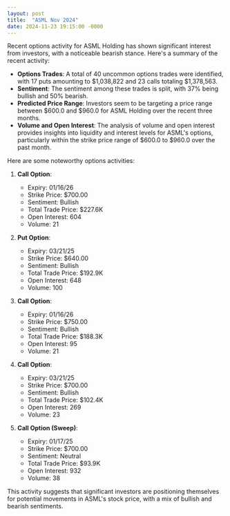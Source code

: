 ```yaml
---
layout: post
title:  "ASML Nov 2024"
date: 2024-11-23 19:15:00 -0000
---
```


Recent options activity for ASML Holding has shown significant interest from investors, with a noticeable bearish stance. Here's a summary of the recent activity:

- **Options Trades**: A total of 40 uncommon options trades were identified, with 17 puts amounting to $1,038,822 and 23 calls totaling $1,378,563.
- **Sentiment**: The sentiment among these trades is split, with 37% being bullish and 50% bearish.
- **Predicted Price Range**: Investors seem to be targeting a price range between $600.0 and $960.0 for ASML Holding over the recent three months.
- **Volume and Open Interest**: The analysis of volume and open interest provides insights into liquidity and interest levels for ASML's options, particularly within the strike price range of $600.0 to $960.0 over the past month.

Here are some noteworthy options activities:

1. **Call Option**: 
   - Expiry: 01/16/26
   - Strike Price: $700.00
   - Sentiment: Bullish
   - Total Trade Price: $227.6K
   - Open Interest: 604
   - Volume: 21

2. **Put Option**:
   - Expiry: 03/21/25
   - Strike Price: $640.00
   - Sentiment: Bullish
   - Total Trade Price: $192.9K
   - Open Interest: 648
   - Volume: 100

3. **Call Option**:
   - Expiry: 01/16/26
   - Strike Price: $750.00
   - Sentiment: Bullish
   - Total Trade Price: $188.3K
   - Open Interest: 95
   - Volume: 21

4. **Call Option**:
   - Expiry: 03/21/25
   - Strike Price: $700.00
   - Sentiment: Bullish
   - Total Trade Price: $102.4K
   - Open Interest: 269
   - Volume: 23

5. **Call Option (Sweep)**:
   - Expiry: 01/17/25
   - Strike Price: $700.00
   - Sentiment: Neutral
   - Total Trade Price: $93.9K
   - Open Interest: 932
   - Volume: 38

This activity suggests that significant investors are positioning themselves for potential movements in ASML's stock price, with a mix of bullish and bearish sentiments.
